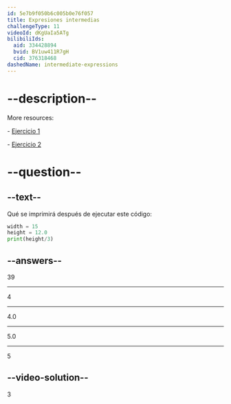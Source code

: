 ```yaml
---
id: 5e7b9f050b6c005b0e76f057
title: Expresiones intermedias
challengeType: 11
videoId: dKgUaIa5ATg
bilibiliIds:
  aid: 334428894
  bvid: BV1uw411R7gH
  cid: 376318468
dashedName: intermediate-expressions
---
```


# --description--

More resources:

\- <a href="https://youtu.be/t_4DPwsaGDY" target="_blank" rel="noopener noreferrer nofollow">Ejercicio 1</a>

\- <a href="https://youtu.be/wgkC8SxraAQ" target="_blank" rel="noopener noreferrer nofollow">Ejercicio 2</a>

# --question--

## --text--

Qué se imprimirá después de ejecutar este código:

```python
width = 15
height = 12.0
print(height/3)
```

## --answers--

39

---

4

---

4.0

---

5.0

---

5

## --video-solution--

3

